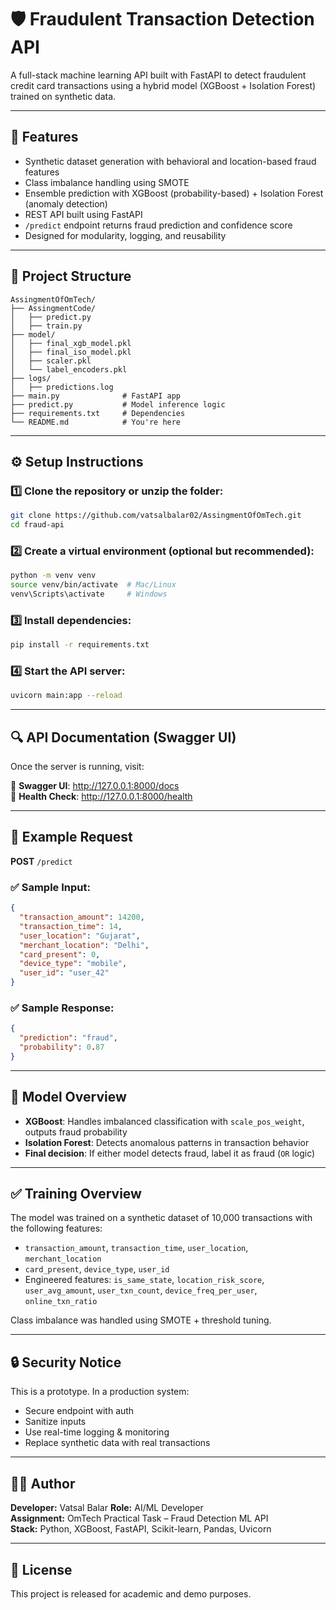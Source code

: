 # 🛡️ Fraudulent Transaction Detection API

A full-stack machine learning API built with FastAPI to detect fraudulent credit card transactions using a hybrid model (XGBoost + Isolation Forest) trained on synthetic data.

---

## 📌 Features

- Synthetic dataset generation with behavioral and location-based fraud features
- Class imbalance handling using SMOTE
- Ensemble prediction with XGBoost (probability-based) + Isolation Forest (anomaly detection)
- REST API built using FastAPI
- `/predict` endpoint returns fraud prediction and confidence score
- Designed for modularity, logging, and reusability

---

## 📁 Project Structure

```
AssingmentOfOmTech/
├── AssingmentCode/
│   ├── predict.py
│   ├── train.py
├── model/
│   ├── final_xgb_model.pkl
│   ├── final_iso_model.pkl
│   ├── scaler.pkl
│   └── label_encoders.pkl
├── logs/
│   ├── predictions.log
├── main.py              # FastAPI app
├── predict.py           # Model inference logic
├── requirements.txt     # Dependencies
└── README.md            # You're here
```

---

## ⚙️ Setup Instructions

### 1️⃣ Clone the repository or unzip the folder:
```bash
git clone https://github.com/vatsalbalar02/AssingmentOfOmTech.git
cd fraud-api
```

### 2️⃣ Create a virtual environment (optional but recommended):
```bash
python -m venv venv
source venv/bin/activate  # Mac/Linux
venv\Scripts\activate     # Windows
```

### 3️⃣ Install dependencies:
```bash
pip install -r requirements.txt
```

### 4️⃣ Start the API server:
```bash
uvicorn main:app --reload
```

---

## 🔍 API Documentation (Swagger UI)

Once the server is running, visit:

📄 **Swagger UI**: http://127.0.0.1:8000/docs  
🔁 **Health Check**: http://127.0.0.1:8000/health

---

## 🔁 Example Request

**POST** `/predict`

### ✅ Sample Input:
```json
{
  "transaction_amount": 14200,
  "transaction_time": 14,
  "user_location": "Gujarat",
  "merchant_location": "Delhi",
  "card_present": 0,
  "device_type": "mobile",
  "user_id": "user_42"
}
```

### ✅ Sample Response:
```json
{
  "prediction": "fraud",
  "probability": 0.87
}
```

---

## 🧠 Model Overview

- **XGBoost**: Handles imbalanced classification with `scale_pos_weight`, outputs fraud probability
- **Isolation Forest**: Detects anomalous patterns in transaction behavior
- **Final decision**: If either model detects fraud, label it as fraud (`OR` logic)

---

## ✅ Training Overview

The model was trained on a synthetic dataset of 10,000 transactions with the following features:

- `transaction_amount`, `transaction_time`, `user_location`, `merchant_location`
- `card_present`, `device_type`, `user_id`
- Engineered features: `is_same_state`, `location_risk_score`, `user_avg_amount`, `user_txn_count`, `device_freq_per_user`, `online_txn_ratio`

Class imbalance was handled using SMOTE + threshold tuning.

---

## 🔒 Security Notice

This is a prototype. In a production system:
- Secure endpoint with auth
- Sanitize inputs
- Use real-time logging & monitoring
- Replace synthetic data with real transactions

---

## 🧑‍💻 Author

**Developer:** Vatsal Balar 
**Role:** AI/ML Developer  
**Assignment:** OmTech Practical Task – Fraud Detection ML API  
**Stack:** Python, XGBoost, FastAPI, Scikit-learn, Pandas, Uvicorn

---

## 📃 License

This project is released for academic and demo purposes.
